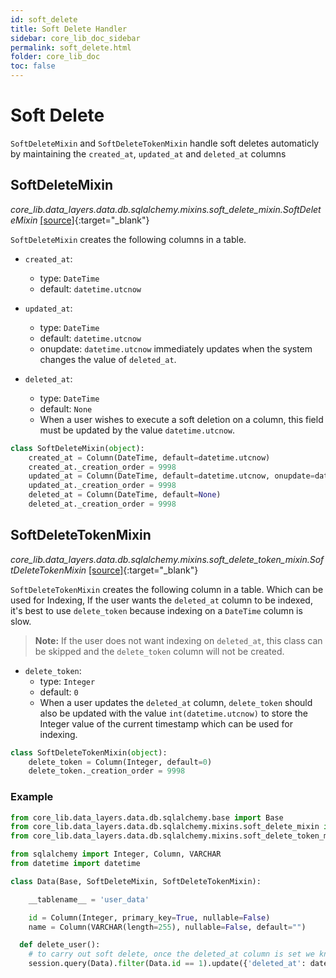 ```yaml
---
id: soft_delete
title: Soft Delete Handler
sidebar: core_lib_doc_sidebar
permalink: soft_delete.html
folder: core_lib_doc
toc: false
---
```


# Soft Delete
`SoftDeleteMixin` and `SoftDeleteTokenMixin` handle soft deletes automaticly by maintaining the `created_at`, `updated_at` and `deleted_at` columns

## SoftDeleteMixin

*core_lib.data_layers.data.db.sqlalchemy.mixins.soft_delete_mixin.SoftDeleteMixin* [[source]](https://github.com/shay-te/core-lib/blob/master/core_lib/data_layers/data/db/sqlalchemy/mixins/soft_delete_mixin.py#L6){:target="_blank"}

`SoftDeleteMixin` creates the following columns in a table.
- `created_at`:
  - type: `DateTime`
  - default: `datetime.utcnow`


- `updated_at`:
  - type: `DateTime`
  - default: `datetime.utcnow`
  - onupdate: `datetime.utcnow` immediately updates when the system changes the value of `deleted_at`.


- `deleted_at`:
  - type: `DateTime`
  - default: `None`
  - When a user wishes to execute a soft deletion on a column, this field must be updated by the value `datetime.utcnow`.

```python
class SoftDeleteMixin(object):
    created_at = Column(DateTime, default=datetime.utcnow)
    created_at._creation_order = 9998
    updated_at = Column(DateTime, default=datetime.utcnow, onupdate=datetime.utcnow)
    updated_at._creation_order = 9998
    deleted_at = Column(DateTime, default=None)
    deleted_at._creation_order = 9998
```



## SoftDeleteTokenMixin

*core_lib.data_layers.data.db.sqlalchemy.mixins.soft_delete_token_mixin.SoftDeleteTokenMixin* [[source]](https://github.com/shay-te/core-lib/blob/master/core_lib/data_layers/data/db/sqlalchemy/mixins/soft_delete_token_mixin.py#L4){:target="_blank"}

`SoftDeleteTokenMixin` creates the following column in a table. Which can be used for Indexing, If the user wants the 
`deleted_at` column to be indexed, it's best to use `delete_token` because indexing on a `DateTime` column is slow.
>**Note:** If the user does not want indexing on `deleted_at`, this class can be skipped and the `delete_token` column will not be created. 
- `delete_token`:
  - type: `Integer`
  - default: `0`
  - When a user updates the `deleted_at` column, `delete_token` should also be updated with the value `int(datetime.utcnow)`
  to store the Integer value of the current timestamp which can be used for indexing.

```python
class SoftDeleteTokenMixin(object):
    delete_token = Column(Integer, default=0)
    delete_token._creation_order = 9998
```



### Example

```python
from core_lib.data_layers.data.db.sqlalchemy.base import Base
from core_lib.data_layers.data.db.sqlalchemy.mixins.soft_delete_mixin import SoftDeleteMixin
from core_lib.data_layers.data.db.sqlalchemy.mixins.soft_delete_token_mixin import SoftDeleteTokenMixin

from sqlalchemy import Integer, Column, VARCHAR
from datetime import datetime

class Data(Base, SoftDeleteMixin, SoftDeleteTokenMixin):

    __tablename__ = 'user_data'

    id = Column(Integer, primary_key=True, nullable=False)
    name = Column(VARCHAR(length=255), nullable=False, default="")

  def delete_user():
    # to carry out soft delete, once the deleted_at column is set we know the value is deleted from client side.
    session.query(Data).filter(Data.id == 1).update({'deleted_at': datetime.utcnow(), 'deleted_at_token':  int(datetime.utcnow().timestamp())})

```